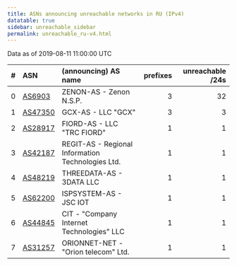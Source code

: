 ```yaml
---
title: ASNs announcing unreachable networks in RU (IPv4)
datatable: true
sidebar: unreachable_sidebar
permalink: unreachable_ru-v4.html
---
```


Data as of 2019-08-11 11:00:00 UTC


<div class="datatable-begin"></div>

|   # | ASN                                    | (announcing) AS name                              |   prefixes |   unreachable /24s |
|----:|:---------------------------------------|:--------------------------------------------------|-----------:|-------------------:|
|   0 | [AS6903](unreachable_AS6903-v4.html)   | ZENON-AS - Zenon N.S.P.                           |          3 |                 32 |
|   1 | [AS47350](unreachable_AS47350-v4.html) | GCX-AS - LLC "GCX"                                |          3 |                  3 |
|   2 | [AS28917](unreachable_AS28917-v4.html) | FIORD-AS - LLC "TRC FIORD"                        |          1 |                  1 |
|   3 | [AS42187](unreachable_AS42187-v4.html) | REGIT-AS - Regional Information Technologies Ltd. |          1 |                  1 |
|   4 | [AS48219](unreachable_AS48219-v4.html) | THREEDATA-AS - 3DATA LLC                          |          1 |                  1 |
|   5 | [AS62200](unreachable_AS62200-v4.html) | ISPSYSTEM-AS - JSC IOT                            |          1 |                  1 |
|   6 | [AS44845](unreachable_AS44845-v4.html) | CIT - "Company Internet Technologies" LLC         |          1 |                  1 |
|   7 | [AS31257](unreachable_AS31257-v4.html) | ORIONNET-NET - "Orion telecom" Ltd.               |          1 |                  1 |

<div class="datatable-end"></div>